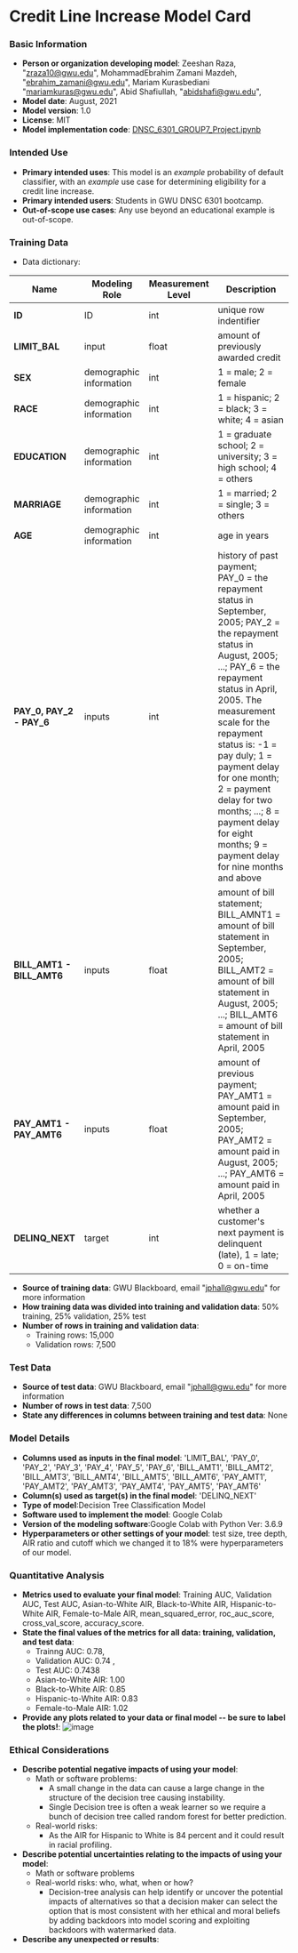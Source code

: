 # Credit Line Increase Model Card

### Basic Information

* **Person or organization developing model**: Zeeshan Raza, "zraza10@gwu.edu", MohammadEbrahim Zamani Mazdeh, "ebrahim_zamani@gwu.edu", Mariam Kurasbediani "mariamkuras@gwu.edu", Abid Shafiullah, "abidshafi@gwu.edu", 
* **Model date**: August, 2021
* **Model version**: 1.0
* **License**: MIT
* **Model implementation code**: [DNSC_6301_GROUP7_Project.ipynb](Comments&Decision_Model.ipynb)

### Intended Use
* **Primary intended uses**: This model is an *example* probability of default classifier, with an *example* use case for determining eligibility for a credit line increase.
* **Primary intended users**: Students in GWU DNSC 6301 bootcamp.
* **Out-of-scope use cases**: Any use beyond an educational example is out-of-scope.

### Training Data

* Data dictionary: 

| Name | Modeling Role | Measurement Level| Description|
| ---- | ------------- | ---------------- | ---------- |
|**ID**| ID | int | unique row indentifier |
| **LIMIT_BAL** | input | float | amount of previously awarded credit |
| **SEX** | demographic information | int | 1 = male; 2 = female
| **RACE** | demographic information | int | 1 = hispanic; 2 = black; 3 = white; 4 = asian |
| **EDUCATION** | demographic information | int | 1 = graduate school; 2 = university; 3 = high school; 4 = others |
| **MARRIAGE** | demographic information | int | 1 = married; 2 = single; 3 = others |
| **AGE** | demographic information | int | age in years |
| **PAY_0, PAY_2 - PAY_6** | inputs | int | history of past payment; PAY_0 = the repayment status in September, 2005; PAY_2 = the repayment status in August, 2005; ...; PAY_6 = the repayment status in April, 2005. The measurement scale for the repayment status is: -1 = pay duly; 1 = payment delay for one month; 2 = payment delay for two months; ...; 8 = payment delay for eight months; 9 = payment delay for nine months and above |
| **BILL_AMT1 - BILL_AMT6** | inputs | float | amount of bill statement; BILL_AMNT1 = amount of bill statement in September, 2005; BILL_AMT2 = amount of bill statement in August, 2005; ...; BILL_AMT6 = amount of bill statement in April, 2005 |
| **PAY_AMT1 - PAY_AMT6** | inputs | float | amount of previous payment; PAY_AMT1 = amount paid in September, 2005; PAY_AMT2 = amount paid in August, 2005; ...; PAY_AMT6 = amount paid in April, 2005 |
| **DELINQ_NEXT**| target | int | whether a customer's next payment is delinquent (late), 1 = late; 0 = on-time |

* **Source of training data**: GWU Blackboard, email "jphall@gwu.edu" for more information
* **How training data was divided into training and validation data**: 50% training, 25% validation, 25% test
* **Number of rows in training and validation data**:
  * Training rows: 15,000
  * Validation rows: 7,500

### Test Data
* **Source of test data**: GWU Blackboard, email "jphall@gwu.edu" for more information
* **Number of rows in test data**: 7,500
* **State any differences in columns between training and test data**: None


### Model Details
* **Columns used as inputs in the final model**: 'LIMIT_BAL', 'PAY_0', 'PAY_2', 'PAY_3', 'PAY_4', 'PAY_5', 'PAY_6', 'BILL_AMT1',
       'BILL_AMT2', 'BILL_AMT3', 'BILL_AMT4', 'BILL_AMT5', 'BILL_AMT6',
       'PAY_AMT1', 'PAY_AMT2', 'PAY_AMT3', 'PAY_AMT4', 'PAY_AMT5', 'PAY_AMT6'
* **Column(s) used as target(s) in the final model**: 'DELINQ_NEXT'
* **Type of model**:Decision Tree Classification Model
* **Software used to implement the model**: Google Colab 
* **Version of the modeling software**:Google Colab with Python Ver: 3.6.9
* **Hyperparameters or other settings of your model**: test size, tree depth, AIR ratio and cutoff which we changed it to 18% were hyperparameters of our model.

### Quantitative Analysis
* **Metrics used to evaluate your final model**: Training AUC, Validation AUC, Test AUC, Asian-to-White AIR, Black-to-White AIR, Hispanic-to-White AIR, Female-to-Male AIR, mean_squared_error, roc_auc_score, cross_val_score, accuracy_score.
* **State the final values of the metrics for all data: training, validation, and test data**: 
   * Trainng AUC: 0.78,
   * Validation AUC: 0.74 , 
   * Test AUC: 0.7438
   * Asian-to-White AIR: 1.00
   * Black-to-White AIR: 0.85
   * Hispanic-to-White AIR: 0.83
   * Female-to-Male AIR: 1.02
* **Provide any plots related to your data or final model -- be sure to label the plots!**:
 ![image](https://user-images.githubusercontent.com/89197698/130970062-d6d5418c-f176-4534-8243-cbfc3c50aa3a.png)
### Ethical Considerations
* **Describe potential negative impacts of using your model**:
  * Math or software problems:
    * A small change in the data can cause a large change in the structure of the decision tree causing instability. 
    * Single Decision tree is often a weak learner so we require a bunch of decision tree called random forest for better prediction.
  * Real-world risks: 
    * As the AIR for Hispanic to White is 84 percent and it could result in racial profiling. 
* **Describe potential uncertainties relating to the impacts of using your model**:
  * Math or software problems
  * Real-world risks: who, what, when or how?
    * Decision-tree analysis can help identify or uncover the potential impacts of alternatives so that a decision maker can select the option that is most consistent with her ethical and moral beliefs by adding backdoors into model scoring and exploiting backdoors with watermarked data.
* **Describe any unexpected or results**:

